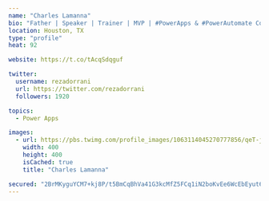```yaml
---
name: "Charles Lamanna"
bio: "Father | Speaker | Trainer | MVP | #PowerApps & #PowerAutomate Community Super User | YouTuber Right-pointing triangle http://youtube.com/c/rezadorrani | Learn - Share - Clockwise rightwards and leftwards open circle arrows"
location: Houston, TX
type: "profile"
heat: 92

website: https://t.co/tAcqSdqguf

twitter:
  username: rezadorrani
  url: https://twitter.com/rezadorrani
  followers: 1920

topics:
  - Power Apps

images:
  - url: https://pbs.twimg.com/profile_images/1063114045270777856/qeT-jpWr_400x400.jpg
    width: 400
    height: 400
    isCached: true
    title: "Charles Lamanna"

secured: "2BrMKyguYCM7+kj8P/t5BmCqBhVa41G3kcMfZ5FCq1iN2boKvEe6WcEbEyut6eT2IWfPeYwpxF/uqhDSkDev4Jq7UOA+kG14vDikEBVVq96fIWH/S6BdJmtxWBzz4gifCMWH2TrluwczTpCe8UYZlQoXo3JHvRFNpfq6JQRR2PaB64GAsYU7pXkTC+007Evsff08WMuJ3mpaa/LX+/ESHdVKo34hN+PzT1Yna8s1Jn84MtE3UConV4VIFiVglLeoLgbr9OBZWrb+uK7ri+4N2TI2oJOUeYCg/iG/5g0g7TDm5Nft9VxdCALLNdKgWdRg8z1Mg2DVQYU5AVLlwSJ9pQWMeNL22DOJ6VUllwyYiy3hXNvBKEi1thROXZXPi8QXuDTOrt5eew9NNQYExVynkFphcSFU1BVQxLgqFVva03c=;nCxfAckzgZw2V9iFJAZzdw=="
---
```


